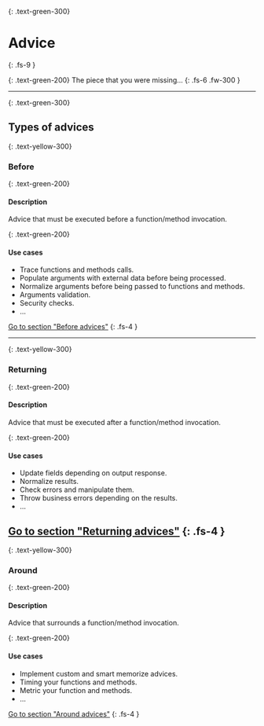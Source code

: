 {: .text-green-300}
# Advice
{: .fs-9 }

{: .text-green-200}
The piece that you were missing...
{: .fs-6 .fw-300 }

---

{: .text-green-300}
## Types of advices


{: .text-yellow-300}
### Before

{: .text-green-200}
#### Description

Advice that must be executed before a function/method invocation.

{: .text-green-200}
#### Use cases

- Trace functions and methods calls.
- Populate arguments with external data before being processed.
- Normalize arguments before being passed to functions and methods.
- Arguments validation.
- Security checks.
- ...

[Go to section "Before advices"](/advices/before/)
{: .fs-4 }

---

{: .text-yellow-300}
### Returning

{: .text-green-200}
#### Description
Advice that must be executed after a function/method invocation.

{: .text-green-200}
#### Use cases

- Update fields depending on output response.
- Normalize results.
- Check errors and manipulate them.
- Throw business errors depending on the results.
- ...

[Go to section "Returning advices"](/advices/returning/)
{: .fs-4 }
---

{: .text-yellow-300}
### Around

{: .text-green-200}
#### Description
Advice that surrounds a function/method invocation.


{: .text-green-200}
#### Use cases

- Implement custom and smart memorize advices.
- Timing your functions and methods.
- Metric your function and methods.
- ...

[Go to section "Around advices"](/advices/around)
{: .fs-4 }
